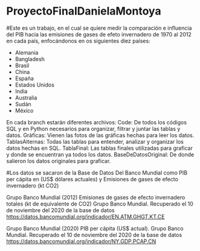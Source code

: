 # ProyectoFinalDanielaMontoya
#Este es un trabajo, en el cual se quiere medir la comparación e influencia del PIB hacia las emisiones de gases de efeto invernadero de 1970 al 2012 en cada país, enfocándonos en os siguientes diez países:

-	Alemania
-	Bangladesh
-	Brasil
-	China
-	España
-	Estados Unidos
-	India
-	Australia
-	Sudán
-	México

En cada branch estarán diferentes archivos:
Code: De todos los códigos SQL y en Python necesarios para organizar, filtrar y juntar las tablas y datos.
Gráficas: Vienen las fotos de las gráficas hechas para leer los datos.
TablasAlternas: Todas las tablas para entender, analizar y organizar los datos hechas en SQL.
TablaFinal: Las tablas finales utilizadas para graficar y donde se encuentran ya todos los datos.
BaseDeDatosOriginal: De donde salieron los datos originales para graficar.

#Los datos se sacaron de la Base de Datos Del Banco Mundial como PIB per cápita en (US$ dólares actuales) y Emisiones de gases de efecto invernadero (kt CO2)

Grupo Banco Mundial (2012) Emisiones de gases de efecto invernadero totales (kt de equivalente de CO2) Grupo Banco Mundial. Recuperado el 10 de noviembre del 2020 de la base de datos https://datos.bancomundial.org/indicador/EN.ATM.GHGT.KT.CE

Grupo Banco Mundial (2020) PIB per cápita (US$ actual). Grupo Banco Mundial. Recuperado el 10 de noviembre del 2020 de la base de datos https://datos.bancomundial.org/indicador/NY.GDP.PCAP.CN
